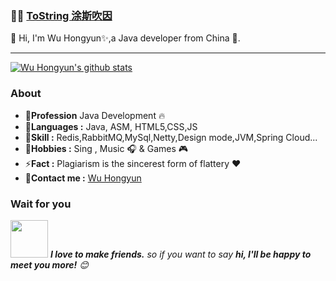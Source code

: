 ###  :man_technologist:  [ToString 涂斯吹因](https://tostring.cc/)

👋 Hi, I'm Wu Hongyun✨,a Java developer from China 🚀. 

---------------------------------------------------------------------------------------------------------------------------------------------------------------------------------

[![Wu Hongyun's github stats](https://github-readme-stats.vercel.app/api?username=zhaoxiaowu&show_icons=true&title_color=fff&icon_color=79ff97&text_color=9f9f9f&bg_color=151515)](https://github.com/zhaoxiaowu)


### About

-  🔭**Profession** Java Development  :fire:    
-  🌱**Languages :** Java, ASM, HTML5,CSS,JS
-  🚀**Skill :** Redis,RabbitMQ,MySql,Netty,Design mode,JVM,Spring Cloud...
-  🤔**Hobbies :** Sing , Music :headphones: & Games :video_game:
-  ⚡**Fact :** Plagiarism is the sincerest form of flattery :heart:
-  💬**Contact me :** [Wu Hongyun](mailto:451863397@qq.com)

### Wait for you

<img src="https://media.giphy.com/media/LnQjpWaON8nhr21vNW/giphy.gif" width="60"> <em><b>I love to make friends.</b> so if you want to say <b>hi, I'll be happy to meet you more!</b> 😊</em>


